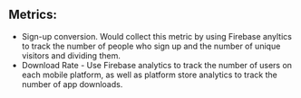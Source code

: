 ## Metrics:
* Sign-up conversion. Would collect this metric by using Firebase anyltics to track the number of people who sign up and the number of unique visitors and dividing them.
* Download Rate - Use Firebase analytics to track the number of users on each mobile platform, as well as platform store analytics to track the number of app downloads.

